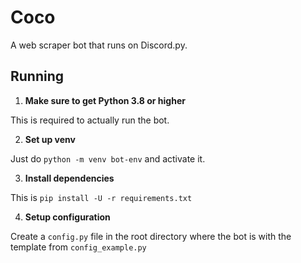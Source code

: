 # Coco
A web scraper bot that runs on Discord.py.

## Running

1. **Make sure to get Python 3.8 or higher**

This is required to actually run the bot.

2. **Set up venv**

Just do `python -m venv bot-env` and activate it.

3. **Install dependencies**

This is `pip install -U -r requirements.txt`

4. **Setup configuration**

Create a `config.py` file in the root directory where
the bot is with the template from `config_example.py`
